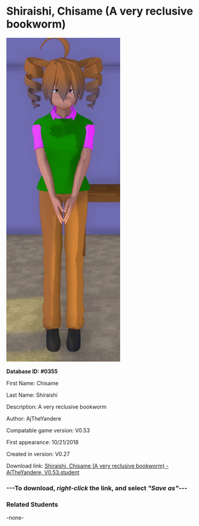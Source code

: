 # Shiraishi, Chisame (A very reclusive bookworm)

<img src="../../Files/Images/Shiraishi, Chisame (A very reclusive bookworm).png" title="Shiraishi, Chisame (A very reclusive bookworm) - AjTheYandere, V0.53">

**Database ID: #0355**

First Name: Chisame

Last Name: Shiraishi

Description: A very reclusive bookworm

Author: AjTheYandere

Compatable game version: V0.53

First appearance: 10/21/2018

Created in version: V0.27

Download link: <a href="https://raw.githubusercontent.com/Arbiter1223/Daigaku-Gurashi-Custom-Students/master/Files/Student%20Files/Shiraishi%2C%20Chisame%20(A%20very%20reclusive%20bookworm)%20-%20AjTheYandere%2C%20V0.53.student">Shiraishi, Chisame (A very reclusive bookworm) - AjTheYandere, V0.53.student</a>

### ---**To download, _right-click_ the link, and select _"Save as"_**---

### Related Students

-none-
